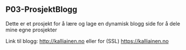 ## P03-ProsjektBlogg

Dette er et prosjekt for å lære og lage en dynamisk blogg side for å dele mine egne prosjekter

Link til blogg: http://kalliainen.no eller for (SSL) https://kalliainen.no
